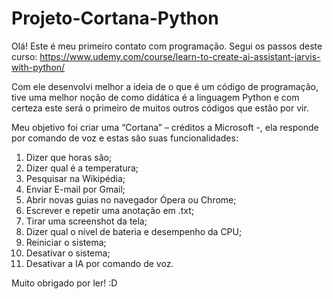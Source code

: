# Projeto-Cortana-Python
Olá! Este é meu primeiro contato com programação. 
Segui os passos deste curso: https://www.udemy.com/course/learn-to-create-ai-assistant-jarvis-with-python/

Com ele desenvolvi melhor a ideia de o que é um código de programação, tive uma melhor noção de como didática é a linguagem Python e com certeza este será o primeiro de muitos outros códigos que estão por vir.

Meu objetivo foi criar uma “Cortana” – créditos a Microsoft -, ela responde por comando de voz e estas são suas funcionalidades:

1)	Dizer que horas são;
2)	Dizer qual é a temperatura;
3)	Pesquisar na Wikipédia;
4)	Enviar E-mail por Gmail;
5)	Abrir novas guias no navegador Ópera ou Chrome;
6)	Escrever e repetir uma anotação em .txt;
8)	Tirar uma screenshot da tela;
9)	Dizer qual o nível de bateria e desempenho da CPU;
10)	Reiniciar o sistema;
11)	Desativar o sistema;
12)	Desativar a IA por comando de voz.

Muito obrigado por ler! :D
